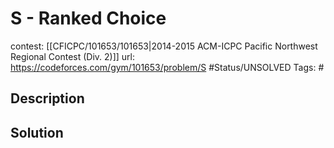 # S - Ranked Choice

contest: [[CFICPC/101653/101653|2014-2015 ACM-ICPC Pacific Northwest Regional Contest (Div. 2)]]
url: https://codeforces.com/gym/101653/problem/S
#Status/UNSOLVED
Tags: #

## Description

## Solution

